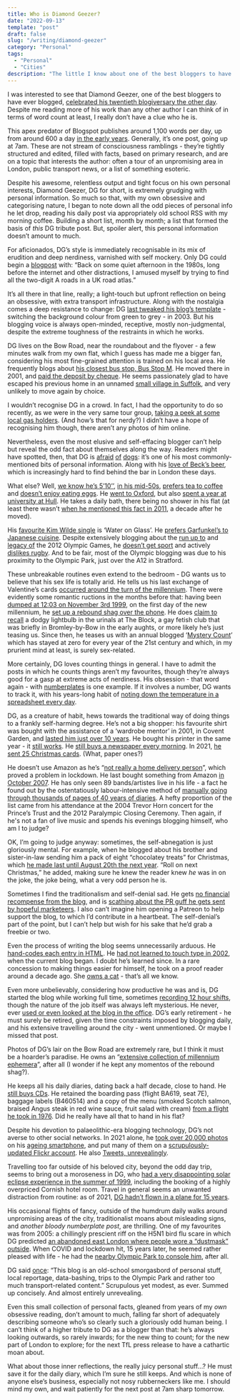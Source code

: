 ```yaml
---
title: Who is Diamond Geezer?
date: "2022-09-13"
template: "post"
draft: false
slug: "/writing/diamond-geezer"
category: "Personal"
tags:
  - "Personal"
  - "Cities"
description: "The little I know about one of the best bloggers to have ever blogged."
---
```


I was interested to see that Diamond Geezer, one of the best bloggers to have ever blogged, [celebrated his twentieth blogiversary the other day](https://diamondgeezer.blogspot.com/2022/09/20-years-of-blogging.html). Despite me reading more of his work than any other author I can think of in terms of word count at least, I really don’t have a clue who he is.

This apex predator of Blogspot publishes around 1,100 words per day, up from around 600 a day [in the early years](https://diamondgeezer.blogspot.com/2022/02/count-2022.html). Generally, it’s one post, going up at 7am. These are not stream of consciousness ramblings - they’re tightly structured and edited, filled with facts, based on primary research, and are on a topic that interests the author: often a tour of an unpromising area in London, public transport news, or a list of something esoteric.

Despite his awesome, relentless output and tight focus on his own personal interests, Diamond Geezer, DG for short, is extremely grudging with personal information. So much so that, with my own obsessive and categorising nature, I began to note down all the odd pieces of personal info he let drop, reading his daily post via appropriately old school RSS with my morning coffee. Building a short list, month by month; a list that formed the basis of *this* DG tribute post. But, spoiler alert, this personal information doesn’t amount to much.

For aficionados, DG’s style is immediately recognisable in its mix of erudition and deep nerdiness, varnished with self mockery. Only DG could begin a [blogpost](http://diamondgeezer.blogspot.com/2021/08/the-shortest-two-digit-roads.html) with: “Back on some quiet afternoon in the 1980s, long before the internet and other distractions, I amused myself by trying to find all the two-digit A roads in a UK road atlas.”

It’s all there in that line, really; a light-touch but upfront reflection on being an obsessive, with extra transport infrastructure. Along with the nostalgia comes a deep resistance to change: DG [last tweaked his blog’s template](https://diamondgeezer.blogspot.com/2021/09/nineteen.html) - switching the background colour from green to grey - in 2003. But his blogging voice is always open-minded, receptive, mostly non-judgmental, despite the extreme toughness of the restraints in which he works.

DG lives on the Bow Road, near the roundabout and the flyover - a few minutes walk from my own flat, which I guess has made me a bigger fan, considering his most fine-grained attention is trained on his local area. He frequently blogs about [his closest bus stop, Bus Stop M](https://diamondgeezer.blogspot.com/2018/12/bus-stop-m-complete-compendium.html). He moved there in 2001, and [paid the deposit by cheque](http://diamondgeezer.blogspot.com/2021/08/20-years-londoner.html).  He seems passionately glad to have escaped his previous home in an unnamed [small village in Suffolk](http://diamondgeezer.blogspot.com/2002/09/22-september-countryside-comes-to.html), and very unlikely to move again by choice.

I wouldn’t recognise DG in a crowd. In fact, I had the opportunity to do so recently, as we were in the very same tour group, [taking a peek at some local gas holders](http://diamondgeezer.blogspot.com/2022/06/twelvetrees-gasholders.html). (And how’s that for nerdy?) I didn’t have a hope of recognising him though, there aren’t any photos of him online. 

Nevertheless, even the most elusive and self-effacing blogger can’t help but reveal the odd fact about themselves along the way. Readers might have spotted, then, that DG is [afraid](https://diamondgeezer.blogspot.com/2022/01/canine-interaction-indices.html) [of](https://diamondgeezer.blogspot.com/2022/08/untrodden-hillingdonbromley.html) [dogs](https://diamondgeezer.blogspot.com/2022/08/untrodden-hillingdonbromley.html): it’s one of his most commonly-mentioned bits of personal information. Along with his [love of Beck’s beer](https://diamondgeezer.blogspot.com/2021/12/summing-up-2021.html), which is increasingly hard to find behind the bar in London these days.

What else? Well, [we know he’s 5’10’’](https://diamondgeezer.blogspot.com/2022/08/abba-voyage.html), [in his mid-50s](https://diamondgeezer.blogspot.com/2009/03/birthday-bus-journey.html), [prefers tea to coffee](http://diamondgeezer.blogspot.com/2014/04/tea.html) and [doesn’t enjoy eating eggs](http://diamondgeezer.blogspot.com/2021/02/i-cannot-be-bothered-to-finish-this.html). He [went to Oxford](https://diamondgeezer.blogspot.com/2016/12/postcards-from-oxford.html), but also [spent a year at university at Hull](http://diamondgeezer.blogspot.com/2017/10/life-list.html). He takes a daily bath, there being no shower in his flat (at least there wasn’t [when he mentioned this fact in 2011](http://diamondgeezer.blogspot.com/2011/08/ten-city.html), a decade after he moved). 

His [favourite Kim Wilde single](http://diamondgeezer.blogspot.com/2006/07/silver-discs-july-1981.html) is ‘Water on Glass’. He [prefers Garfunkel’s to Japanese cuisine](https://diamondgeezer.blogspot.com/2022/05/i-really-like-your-content.html). Despite extensively blogging about the [run up to](https://diamondgeezer.blogspot.com/2003_11_01_diamondgeezer_archive.html#106897325282739928) and [legacy of](https://diamondgeezer.blogspot.com/2016/07/unfinished-olympics.html) the 2012 Olympic Games, he [doesn’t get sport](http://diamondgeezer.blogspot.com/2013/09/sport-empathy.html) and actively [dislikes rugby](https://diamondgeezer.blogspot.com/2007/10/lot-of-balls.html). And to be fair, most of the Olympic blogging was due to his proximity to the Olympic Park, just over the A12 in Stratford.

These unbreakable routines even extend to the bedroom - DG wants us to believe that his sex life is totally arid. He tells us his last exchange of Valentine’s cards [occurred around the turn of the millennium](http://diamondgeezer.blogspot.com/2021/03/unblogged-february.html).  There were evidently some romantic ructions in the months before that: having been [dumped at 12:03 on November 3rd 1999](https://diamondgeezer.blogspot.com/2002_11_01_diamondgeezer_archive.html#83954601), on the first day of the new millennium, he [set up a rebound shag over the phone](https://diamondgeezer.blogspot.com/2019/12/turn-of-decade.html). He does [claim to recall](http://lndn.blogspot.com/search?updated-max=2000-08-01T23:26:00%2B01:00) a dodgy lightbulb in the urinals at The Block, a gay fetish club that was briefly in Bromley-by-Bow in the early aughts, or more likely he’s just teasing us. Since then, he teases us with an annual blogged ‘[Mystery Count](https://diamondgeezer.blogspot.com/2022/02/the-count-2022.html)’ which has stayed at zero for every year of the 21st century and which, in my prurient mind at least, is surely sex-related.

More certainly, DG loves counting things in general. I have to admit the posts in which he counts things aren’t my favourites, though they’re always good for a gasp at extreme acts of nerdiness. His obsession - that word again - with [numberplates](http://diamondgeezer.blogspot.com/2021/11/nearly-my-car.html) is one example. If it involves a number, DG wants to track it, with his years-long habit of [noting down the temperature in a spreadsheet every day](https://diamondgeezer.blogspot.com/2022/07/100-things-i-did-yesterday-in.html).

DG, as a creature of habit, hews towards the traditional way of doing things to a frankly self-harming degree. He’s not a big shopper: his favourite shirt was bought with the assistance of a ‘wardrobe mentor’ in 2001, in Covent Garden, and [lasted him just over 10 years](http://diamondgeezer.blogspot.com/2011/07/favourite-shirt.html). He bought his printer in the same year - it [still works](http://diamondgeezer.blogspot.com/2021/03/printer-20.html). He [still buys a newspaper every morning](http://diamondgeezer.blogspot.com/2010/07/minority-report.html). In 2021, [he sent 25 Christmas cards](http://diamondgeezer.blogspot.com/2021/12/christmas-cards.html).  (What, paper ones?)

He doesn’t use Amazon as he’s “[not really a home delivery person](http://diamondgeezer.blogspot.com/2021/04/i-have-been-shopping.html)”, which proved a problem in lockdown. He last bought something from Amazon [in October 2007](http://diamondgeezer.blogspot.com/2021/07/unblogged-june.html). He has only seen 89 bands/artistes live in his life - a fact he found out by the ostentatiously labour-intensive method of [manually going through thousands of pages of 40 years of diaries](https://diamondgeezer.blogspot.com/2022/06/bands-ive-seen.html). A hefty proportion of the list came from his attendance at the 2004 Trevor Horn concert for the Prince’s Trust and the 2012 Paralympic Closing Ceremony. Then again, if he's not a fan of live music and spends his evenings blogging himself, who am I to judge?

OK, I’m going to judge anyway: sometimes, the self-abnegation is just gloriously mental. For example, when he blogged about his brother and sister-in-law sending him a pack of eight “chocolatey treats” for Christmas, which [he made last until August 20th the next year](http://diamondgeezer.blogspot.com/2021/08/unblogged-august.html). “Roll on next Christmas,” he added, making sure he knew the reader knew *he* was in on the joke, the joke being, what a very odd person he is. 

Sometimes I find the traditionalism and self-denial sad. He gets [no financial recompense from the blog](https://diamondgeezer.blogspot.com/2022/05/smashing-it.html), and is [scathing about the PR guff he gets sent by hopeful marketeers](https://diamondgeezer.blogspot.com/2013/02/pr-pressure.html). I also can’t imagine him opening a Patreon to help support the blog, to which I’d contribute in a heartbeat. The self-denial’s part of the point, but I can’t help but wish for his sake that he’d grab a freebie or two.

Even the process of writing the blog seems unnecessarily arduous. He [hand-codes each entry in HTML](https://diamondgeezer.blogspot.com/2020/10/new-blogger.html). He [had not learned to touch type in 2002](http://diamondgeezer.blogspot.com/2002/09/touch-typing-i-never-ever-did-work-out.html), when the current blog began. I doubt he’s learned since. In a rare concession to making things easier for himself, he took on a proof reader around a decade ago. She [owns a cat](https://diamondgeezer.blogspot.com/2022/03/unblogged-february.html) - that’s all we know.

Even more unbelievably, considering how productive he was and is, DG started the blog while working full time, sometimes [recording 12 hour shifts](http://diamondgeezer.blogspot.com/2002/10/today-arrived-in-office-at-three.html), though the nature of the job itself was always left mysterious. He never, ever [used or even looked at the blog in the office](http://diamondgeezer.blogspot.com/2012/10/i-know-you-know.html). DG’s early retirement - he must surely be retired, given the time constraints imposed by blogging daily, and his extensive travelling around the city - went unmentioned. Or maybe I missed that post.

Photos of DG’s lair on the Bow Road are extremely rare, but I think it must be a hoarder’s paradise. He owns an  “[extensive collection of millennium ephemera](http://diamondgeezer.blogspot.com/2021/02/five-questions.html)”, after all (I wonder if he kept any momentos of the rebound shag?). 

He keeps all his daily diaries, dating back a half decade, close to hand. He [still buys CDs](http://diamondgeezer.blogspot.com/2021/06/unblogged-may.html). He retained the boarding pass (flight BA619, seat 7E), baggage labels (B460514) and a copy of the menu (smoked Scotch salmon, braised Angus steak in red wine sauce, fruit salad with cream) [from a flight he took in 1976](https://diamondgeezer.blogspot.com/2022/09/setting-foot-in-every-grid-square-in.html). Did he really have all that to hand in his flat?

Despite his devotion to palaeolithic-era blogging technology, DG’s not averse to other social networks. In 2021 alone, he [took over 20,000 photos](https://diamondgeezer.blogspot.com/2022/01/six-photos.html) on his [ageing smartphone](https://diamondgeezer.blogspot.com/2018/05/20-mobile-years.html), and put many of them on a [scrupulously-updated Flickr account](https://www.flickr.com/photos/dgeezer/collections/72157600608928383/). He also [Tweets, unrevealingly](https://twitter.com/diamondgeezer?ref_src=twsrc%5Egoogle%7Ctwcamp%5Eserp%7Ctwgr%5Eauthor).

Travelling too far outside of his beloved city, beyond the odd day trip, seems to bring out a moroseness in DG, who [had a very disappointing solar eclipse experience in the summer of 1999](http://diamondgeezer.blogspot.com/2021/06/solareclipsecontent.html), including the booking of a highly overpriced Cornish hotel room. Travel in general seems an unwanted distraction from routine: as of 2021, [DG hadn’t flown in a plane for 15 years](http://diamondgeezer.blogspot.com/2021/08/saving-planet.html).

His occasional flights of fancy, outside of the humdrum daily walks around unpromising areas of the city, traditionalist moans about misleading signs, and *another bloody numberplate post*, are thrilling. One of my favourites was from 2005: a chillingly prescient riff on the H5N1 bird flu scare in which DG predicted [an abandoned east London where people wore a “dustmask” outside](http://diamondgeezer.blogspot.com/2005/10/december-25-2005-h5n1-chistmas-hi-mum.html). When COVID and lockdown hit, 15 years later, he seemed rather pleased with life - he had the [nearby Olympic Park to console him](https://diamondgeezer.blogspot.com/2020/09/postcards-from-olympic-park.html), after all.

DG said [once](https://diamondgeezer.blogspot.com/2022/01/hello-are-you-new-here.html): “This blog is an old-school smorgasbord of personal stuff, local reportage, data-bashing, trips to the Olympic Park and rather too much transport-related content.” Scrupulous yet modest, as ever. Summed up concisely. And almost entirely unrevealing.

Even this small collection of personal facts, gleaned from years of my *own* obsessive reading, don’t amount to much, falling far short of adequately describing someone who’s so clearly such a gloriously odd human being. I can’t think of a higher tribute to DG as a blogger than that: he’s always looking outwards, so rarely inwards; for the new thing to count; for the new part of London to explore; for the next TfL press release to have a cathartic moan about.

What about those inner reflections, the really juicy personal stuff…? He must save it for the daily diary, which I’m sure he still keeps. And which is none of anyone else’s business, especially not nosy rubberneckers like me. I should mind my own, and wait patiently for the next post at 7am sharp tomorrow.
